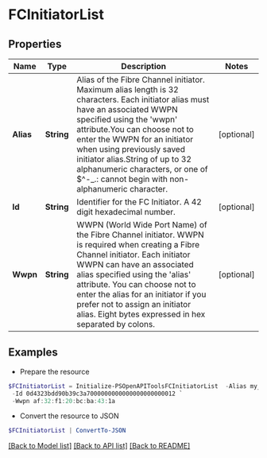 # FCInitiatorList
## Properties

Name | Type | Description | Notes
------------ | ------------- | ------------- | -------------
**Alias** | **String** | Alias of the Fibre Channel initiator. Maximum alias length is 32 characters. Each initiator alias must have an associated WWPN specified using the &#39;wwpn&#39; attribute.You can choose not to enter the WWPN for an initiator when using previously saved initiator alias.String of up to 32 alphanumeric characters, or one of $^-_.: cannot begin with non-alphanumeric character. | [optional] 
**Id** | **String** | Identifier for the FC Initiator. A 42 digit hexadecimal number. | [optional] 
**Wwpn** | **String** | WWPN (World Wide Port Name) of the Fibre Channel initiator. WWPN is required when creating a Fibre Channel initiator. Each initiator WWPN can have an associated alias specified using the &#39;alias&#39; attribute. You can choose not to enter the alias for an initiator if you prefer not to assign an initiator alias. Eight bytes expressed in hex separated by colons. | [optional] 

## Examples

- Prepare the resource
```powershell
$FCInitiatorList = Initialize-PSOpenAPIToolsFCInitiatorList  -Alias my_initiator-4 `
 -Id 0d4323bdd90b39c3a7000000000000000000000012 `
 -Wwpn af:32:f1:20:bc:ba:43:1a
```

- Convert the resource to JSON
```powershell
$FCInitiatorList | ConvertTo-JSON
```

[[Back to Model list]](../README.md#documentation-for-models) [[Back to API list]](../README.md#documentation-for-api-endpoints) [[Back to README]](../README.md)

